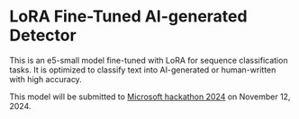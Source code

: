 # LoRA Fine-Tuned AI-generated Detector

This is an e5-small model fine-tuned with LoRA for sequence classification tasks. It is optimized to classify text into AI-generated or human-written with high accuracy.

This model will be submitted to [Microsoft hackathon 2024](https://microsoftfabric.devpost.com/?ref_content=default&amp;ref_feature=challenge&amp;ref_medium=portfolio) on November 12, 2024.
